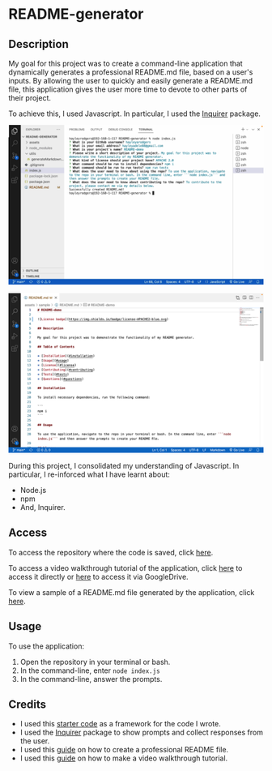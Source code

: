 # README-generator

## Description

My goal for this project was to create a command-line application that dynamically generates a professional README.md file, based on a user's inputs. By allowing the user to quickly and easily generate a README.md file, this application gives the user more time to devote to other parts of their project.

To achieve this, I used Javascript. In particular, I used the [Inquirer](https://www.npmjs.com/package/inquirer/v/8.2.4) package.

![Screenshot of application in command line](./assets/images/screenshot-of-application-CLI.png)

![Screenshot of resulting README markdown file](./assets/images/screenshot-of-application-md.png)

During this project, I consolidated my understanding of Javascript. In particular, I re-inforced what I have learnt about:
- Node.js
- npm
- And, Inquirer.

## Access

To access the repository where the code is saved, click [here](https://github.com/hayleyarodgers/README-generator).

To access a video walkthrough tutorial of the application, click [here](./assets/walkthrough/README-generator-demo-HRodgers.mp4) to access it directly or [here](https://drive.google.com/file/d/1Tucp2bN3NHOKrtwlf0NPENYaCYpe01QY/view?usp=sharing) to access it via GoogleDrive.

To view a sample of a README.md file generated by the application, click [here](./assets/sample/README.md).

## Usage

To use the application:
1. Open the repository in your terminal or bash.
2. In the command-line, enter ```node index.js```
3. In the command-line, answer the prompts. 

## Credits

- I used this [starter code](https://github.com/coding-boot-camp/potential-enigma) as a framework for the code I wrote.
- I used the [Inquirer](https://www.npmjs.com/package/inquirer/v/8.2.4) package to show prompts and collect responses from the user.
- I used this [guide](https://coding-boot-camp.github.io/full-stack/github/professional-readme-guide) on how to create a professional README file.
- I used this [guide](https://coding-boot-camp.github.io/full-stack/computer-literacy/video-submission-guide) on how to make a video walkthrough tutorial.